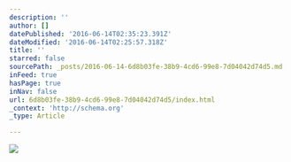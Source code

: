 ```yaml
---
description: ''
author: []
datePublished: '2016-06-14T02:35:23.391Z'
dateModified: '2016-06-14T02:25:57.318Z'
title: ''
starred: false
sourcePath: _posts/2016-06-14-6d8b03fe-38b9-4cd6-99e8-7d04042d74d5.md
inFeed: true
hasPage: true
inNav: false
url: 6d8b03fe-38b9-4cd6-99e8-7d04042d74d5/index.html
_context: 'http://schema.org'
_type: Article

---
```

![](https://the-grid-user-content.s3-us-west-2.amazonaws.com/e0e0da16-6186-422d-80c6-c3819f9133db.jpg)